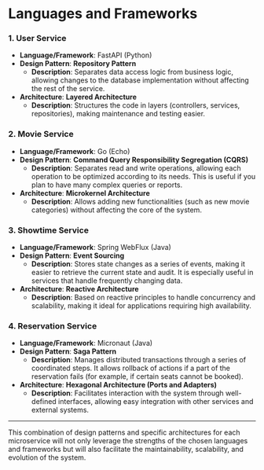 # Languages and Frameworks

### 1. **User Service**
- **Language/Framework**: FastAPI (Python)
- **Design Pattern**: **Repository Pattern**
  - **Description**: Separates data access logic from business logic, allowing changes to the database implementation without affecting the rest of the service.
- **Architecture**: **Layered Architecture**
  - **Description**: Structures the code in layers (controllers, services, repositories), making maintenance and testing easier.

### 2. **Movie Service**
- **Language/Framework**: Go (Echo)
- **Design Pattern**: **Command Query Responsibility Segregation (CQRS)**
  - **Description**: Separates read and write operations, allowing each operation to be optimized according to its needs. This is useful if you plan to have many complex queries or reports.
- **Architecture**: **Microkernel Architecture**
  - **Description**: Allows adding new functionalities (such as new movie categories) without affecting the core of the system.

### 3. **Showtime Service**
- **Language/Framework**: Spring WebFlux (Java)
- **Design Pattern**: **Event Sourcing**
  - **Description**: Stores state changes as a series of events, making it easier to retrieve the current state and audit. It is especially useful in services that handle frequently changing data.
- **Architecture**: **Reactive Architecture**
  - **Description**: Based on reactive principles to handle concurrency and scalability, making it ideal for applications requiring high availability.

### 4. **Reservation Service**
- **Language/Framework**: Micronaut (Java)
- **Design Pattern**: **Saga Pattern**
  - **Description**: Manages distributed transactions through a series of coordinated steps. It allows rollback of actions if a part of the reservation fails (for example, if certain seats cannot be booked).
- **Architecture**: **Hexagonal Architecture (Ports and Adapters)**
  - **Description**: Facilitates interaction with the system through well-defined interfaces, allowing easy integration with other services and external systems.

---

This combination of design patterns and specific architectures for each microservice will not only leverage the strengths of the chosen languages and frameworks but will also facilitate the maintainability, scalability, and evolution of the system.
